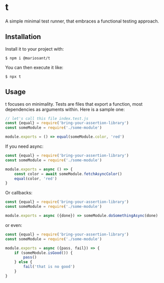 # t

A simple minimal test runner, that embraces a functional testing approach.

## Installation

Install it to your project with:

```
$ npm i @mariosant/t
```

You can then execute it like:

```
$ npx t
```

## Usage

t focuses on minimality. Tests are files that export a function, most dependencies as arguments within. Here is a sample one:

``` javascript
// let's call this file index.test.js
const {equal} = require('bring-your-assertion-library')
const someModule = require('./some-module')

module.exports = () => equal(someModule.color, 'red')
```

If you need async:

``` javascript
const {equal} = require('bring-your-assertion-library')
const someModule = require('./some-module')

module.exports = async () => {
	const color = await someModule.fetchAsyncColor()
	equal(color, 'red')
}
```

Or callbacks:

``` javascript
const {equal} = require('bring-your-assertion-library')
const someModule = require('./some-module')

module.exports = async ({done}) => someModule.doSomethingAsync(done)
```

or even:

``` javascript
const {equal} = require('bring-your-assertion-library')
const someModule = require('./some-module')

module.exports = async ({pass, fail}) => {
	if (someModule.isGood()) {
		pass()
	} else {
		fail('that is no good')
	}
}
```
